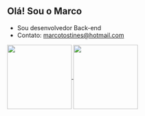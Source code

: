 ## Olá! Sou o Marco

- Sou desenvolvedor Back-end
- Contato: marcotostines@hotmail.com

<a href="https://github.com/Marco163b/github-readme-stats">
  <img height=150 align="center" src="https://github-readme-stats.vercel.app/api?username=Marco163b" />
</a>
<a href="https://github.com/Marco163b/convoychat">
  <img height=150 align="center" src="[https://github-readme-stats.vercel.app/api/top-langs?username=Marco163b&layout=compact&langs_count=8&card_width=320](https://github-readme-stats.vercel.app/api/wakatime?username=Marco163b&langs_count=5&hide=json,properties,stylus&custom_title=Most%20Used%20Languages&theme=transparent&range=all_time)](https://wakatime.com/@Marco)" />
</a>
